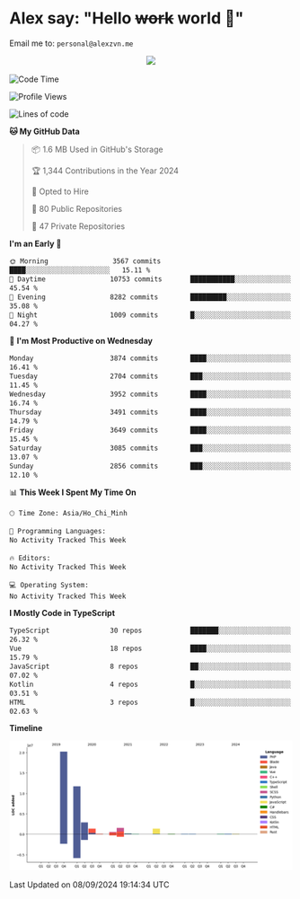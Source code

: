 # Alex say: "Hello ~~work~~ world 🐾"
Email me to: `personal@alexzvn.me`


<p align=center>
  <a href="https://skillicons.dev">
    <img src="https://skillicons.dev/icons?i=ts,js,php,nodejs,bun,vue,nuxt,react,svelte,tauri,laravel,rust,mongodb,docker,electron,redis,rabbitmq,tailwind,git,cloudflare,elysia,mysql,nginx,rollupjs,sentry,ubuntu,yarn,html,css,vite" />
  </a>
</p>

<!--START_SECTION:waka-->
![Code Time](http://img.shields.io/badge/Code%20Time-1%2C066%20hrs%2055%20mins-blue)

![Profile Views](http://img.shields.io/badge/Profile%20Views-0-blue)

![Lines of code](https://img.shields.io/badge/From%20Hello%20World%20I%27ve%20Written-40.5%20million%20lines%20of%20code-blue)

**🐱 My GitHub Data** 

> 📦 1.6 MB Used in GitHub's Storage 
 > 
> 🏆 1,344 Contributions in the Year 2024
 > 
> 💼 Opted to Hire
 > 
> 📜 80 Public Repositories 
 > 
> 🔑 47 Private Repositories 
 > 
**I'm an Early 🐤** 

```text
🌞 Morning                3567 commits        ████░░░░░░░░░░░░░░░░░░░░░   15.11 % 
🌆 Daytime                10753 commits       ███████████░░░░░░░░░░░░░░   45.54 % 
🌃 Evening                8282 commits        █████████░░░░░░░░░░░░░░░░   35.08 % 
🌙 Night                  1009 commits        █░░░░░░░░░░░░░░░░░░░░░░░░   04.27 % 
```
📅 **I'm Most Productive on Wednesday** 

```text
Monday                   3874 commits        ████░░░░░░░░░░░░░░░░░░░░░   16.41 % 
Tuesday                  2704 commits        ███░░░░░░░░░░░░░░░░░░░░░░   11.45 % 
Wednesday                3952 commits        ████░░░░░░░░░░░░░░░░░░░░░   16.74 % 
Thursday                 3491 commits        ████░░░░░░░░░░░░░░░░░░░░░   14.79 % 
Friday                   3649 commits        ████░░░░░░░░░░░░░░░░░░░░░   15.45 % 
Saturday                 3085 commits        ███░░░░░░░░░░░░░░░░░░░░░░   13.07 % 
Sunday                   2856 commits        ███░░░░░░░░░░░░░░░░░░░░░░   12.10 % 
```


📊 **This Week I Spent My Time On** 

```text
🕑︎ Time Zone: Asia/Ho_Chi_Minh

💬 Programming Languages: 
No Activity Tracked This Week

🔥 Editors: 
No Activity Tracked This Week

💻 Operating System: 
No Activity Tracked This Week
```

**I Mostly Code in TypeScript** 

```text
TypeScript               30 repos            ███████░░░░░░░░░░░░░░░░░░   26.32 % 
Vue                      18 repos            ████░░░░░░░░░░░░░░░░░░░░░   15.79 % 
JavaScript               8 repos             ██░░░░░░░░░░░░░░░░░░░░░░░   07.02 % 
Kotlin                   4 repos             █░░░░░░░░░░░░░░░░░░░░░░░░   03.51 % 
HTML                     3 repos             █░░░░░░░░░░░░░░░░░░░░░░░░   02.63 % 
```



**Timeline**

![Lines of Code chart](https://raw.githubusercontent.com/alexzvn/alexzvn/main/assets/bar_graph.png)


 Last Updated on 08/09/2024 19:14:34 UTC
<!--END_SECTION:waka-->

